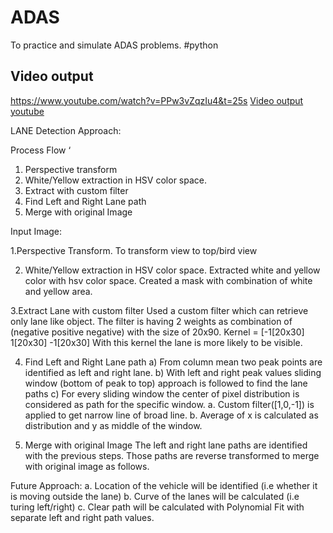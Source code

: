 # ADAS

To practice and  simulate ADAS problems. #python


## Video output
https://www.youtube.com/watch?v=PPw3vZqzIu4&t=25s
[Video output youtube](https://www.youtube.com/watch?v=PPw3vZqzIu4&t=25s "Video Link")

LANE Detection Approach:

Process Flow  ‘
1. Perspective transform
2. White/Yellow extraction in HSV color space.
3. Extract with custom filter
4. Find Left and Right Lane path
5. Merge with original Image

Input Image: 
 





1.Perspective Transform. 
To transform view to top/bird view
  

2. White/Yellow extraction in HSV color space.
Extracted white and yellow color with hsv color space. 
Created a mask with combination of white and yellow area.
 
3.Extract Lane with custom filter 
Used a custom filter which can retrieve only lane like object.  The filter is having 2 weights as combination of (negative positive negative) with the size of 20x90.
Kernel = [-1[20x30] 1[20x30] -1[20x30]
With this kernel the lane is more likely to be visible. 
 

4.  Find Left and Right Lane path
a)	From column mean two peak points are identified as left and right lane.
b)	With left and right peak values sliding window (bottom of peak to top) approach is followed to find the lane paths
c)	For every sliding window the center of pixel distribution is considered as path for the specific window. 
a.	Custom filter([1,0,-1]) is applied to get narrow line of broad line.
b.	Average of x is calculated as distribution and y as middle of the window.
	                  
		
		
    
5. Merge with original Image
	The left and right lane paths are identified with the previous steps. Those paths are reverse transformed to merge with original image as follows.

 



Future Approach: 
a.	Location of the vehicle will be identified (i.e whether it is moving outside the lane)
b.	Curve of the lanes will be calculated (i.e turing left/right)
c.	Clear path will be calculated with Polynomial Fit with separate left and right path values.
